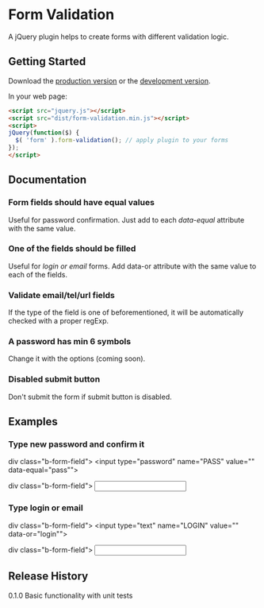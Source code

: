 # Form Validation

A jQuery plugin helps to create forms with different validation logic.

## Getting Started
Download the [production version][min] or the [development version][max].

[min]: https://raw.github.com/Tatiana/form-validation/master/dist/form-validation.min.js
[max]: https://raw.github.com/Tatiana/form-validation/master/dist/form-validation.js

In your web page:

```html
<script src="jquery.js"></script>
<script src="dist/form-validation.min.js"></script>
<script>
jQuery(function($) {
  $( 'form' ).form-validation(); // apply plugin to your forms
});
</script>
```

## Documentation

### Form fields should have equal values

Useful for password confirmation. Just add to each *data-equal* attribute with the same value.

### One of the fields should be filled

Useful for *login or email* forms. Add data-or attribute with the same value to each of the fields.

### Validate email/tel/url fields

If the type of the field is one of beforementioned, it will be automatically checked with a proper regExp.

### A password has min 6 symbols

Change it with the options (coming soon).

### Disabled submit button

Don't submit the form if submit button is disabled.

## Examples

### Type new password and confirm it

div class="b-form-field">
  <input type="password" name="PASS" value="" data-equal="pass"">
</div>
div class="b-form-field">
  <input type="password" name="CONFIRM_PASS" value="" data-equal="pass">
</div>

### Type login or email

div class="b-form-field">
  <input type="text" name="LOGIN" value="" data-or="login"">
</div>
div class="b-form-field">
  <input type="email" name="EMAIL" value="" data-or="login">
</div>

## Release History
0.1.0 Basic functionality with unit tests
